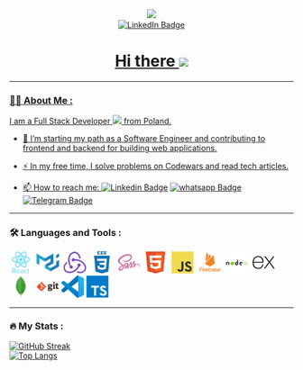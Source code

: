 <div id="header" align="center">
  <img src="https://media.giphy.com/media/v1.Y2lkPTc5MGI3NjExYmQ0YzkyMjI3MjlmZGFhNmVlMzIyYWI3MDRiMmE5MGYzNGI3ZWU5NCZjdD1z/SHjOSDkKZ18qOHA5B5/giphy.gif" width="150"/>
<div id="badges">
<a href="https://www.linkedin.com/in/stanislaw-grygoriew-b3b0a6255/" target="_blank">
  <img src="https://img.shields.io/badge/LinkedIn-blue?style=for-the-badge&logo=linkedin&logoColor=white" alt="LinkedIn Badge"/>
</div>
<h1>
  Hi there
  <img src="https://media.giphy.com/media/hvRJCLFzcasrR4ia7z/giphy.gif" width="30px"/>
</h1>
</div>
  
---

### :man_technologist: About Me :
I am a Full Stack Developer <img src="https://media.giphy.com/media/f7omQNmgiyjj5sffvZ/giphy.gif" width="30">  from Poland.
- :telescope: I’m starting my path as a Software Engineer and contributing to frontend and backend for building web applications.

- :zap: In my free time, I solve problems on Codewars and read tech articles.

- :mailbox: How to reach me: [![Linkedin Badge](https://img.shields.io/badge/-stgran-blue?style=flat&logo=Linkedin&logoColor=white)](https://www.linkedin.com/in/stanislaw-grygoriew-b3b0a6255/)
[![whatsapp Badge](https://img.shields.io/badge/-stgran-green?style=flat&logo=whatsapp&logoColor=white)](https://wa.me/48601929691)
[![Telegram Badge](https://img.shields.io/badge/-stgran-white?style=flat&logo=Telegram&logoColor=blue)](https://t.me/stgran)

---

### :hammer_and_wrench: Languages and Tools :
<div>
  <img src="https://github.com/devicons/devicon/blob/master/icons/react/react-original-wordmark.svg" title="React" alt="React" width="40" height="40"/>&nbsp;
  <img src="https://github.com/devicons/devicon/blob/master/icons/materialui/materialui-original.svg" title="Material UI" alt="Material UI" width="40" height="40"/>&nbsp;
  <img src="https://github.com/devicons/devicon/blob/master/icons/redux/redux-original.svg" title="Redux" alt="Redux " width="40" height="40"/>&nbsp;
  <img src="https://github.com/devicons/devicon/blob/master/icons/css3/css3-plain-wordmark.svg"  title="CSS3" alt="CSS" width="40" height="40"/>&nbsp;
  <img src="https://github.com/devicons/devicon/blob/master/icons/sass/sass-original.svg"  title="SASS" alt="SASS" width="40" height="40"/>&nbsp;
  <img src="https://github.com/devicons/devicon/blob/master/icons/html5/html5-original.svg" title="HTML5" alt="HTML" width="40" height="40"/>&nbsp;
  <img src="https://github.com/devicons/devicon/blob/master/icons/javascript/javascript-original.svg" title="JavaScript" alt="JavaScript" width="40" height="40"/>&nbsp;
  <img src="https://github.com/devicons/devicon/blob/master/icons/firebase/firebase-plain-wordmark.svg" title="Firebase" alt="Firebase" width="40" height="40"/>&nbsp;
  <img src="https://github.com/devicons/devicon/blob/master/icons/nodejs/nodejs-original-wordmark.svg" title="NodeJS" alt="NodeJS" width="40" height="40"/>&nbsp;
  <img src="https://github.com/devicons/devicon/blob/master/icons/express/express-original.svg" title="Express" alt="Express" width="40" height="40"/>&nbsp;
  <img src="https://github.com/devicons/devicon/blob/master/icons/mongodb/mongodb-original.svg" title="MongoDB" alt="MongoDB" width="40" height="40"/>&nbsp;
  <img src="https://github.com/devicons/devicon/blob/master/icons/git/git-original-wordmark.svg" title="Git" **alt="Git" width="40" height="40"/>  
  <img src="https://github.com/devicons/devicon/blob/master/icons/vscode/vscode-original.svg" title="vscode" **alt="vscode" width="40" height="40"/>
  <img src="https://github.com/devicons/devicon/blob/master/icons/typescript/typescript-original.svg" title="typescript" **alt="typescript" width="40" height="40"/>
  
</div>

---

### :fire: My Stats :
[![GitHub Streak](http://github-readme-stats-beta-ten-97.vercel.app?user=stgran66&theme=dark&background=000000)](https://github-readme-stats-beta-ten-97.vercel.app)
<br/>
[![Top Langs](https://github-readme-stats-beta-ten-97.vercel.app/?username=stgran66&layout=compact&theme=vision-friendly-dark)](https://github-readme-stats-beta-ten-97.vercel.app)



